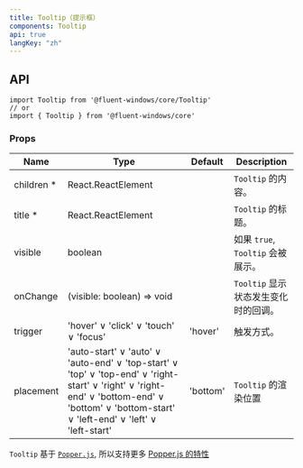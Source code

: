 ```yaml
---
title: Tooltip（提示框）
components: Tooltip
api: true
langKey: "zh"
---
```


## API

```
import Tooltip from '@fluent-windows/core/Tooltip'
// or
import { Tooltip } from '@fluent-windows/core'
```

### Props

| Name | Type | Default | Description |
| --- | --- | --- | --- |
| children&nbsp;* | React.ReactElement |  | `Tooltip` 的内容。 |
| title&nbsp;* | React.ReactElement |  | `Tooltip` 的标题。 |
| visible | boolean |  | 如果 `true`, `Tooltip` 会被展示。 |
| onChange | (visible: boolean) => void |  | `Tooltip` 显示状态发生变化时的回调。 |
| trigger | 'hover' &or; 'click' &or; 'touch' &or; 'focus' | 'hover' | 触发方式。 |
| placement | 'auto-start' &or; 'auto' &or; 'auto-end' &or; 'top-start' &or; 'top' &or; 'top-end' &or; 'right-start' &or; 'right' &or; 'right-end' &or; 'bottom-end' &or; 'bottom' &or; 'bottom-start' &or; 'left-end' &or; 'left' &or; 'left-start' | 'bottom' | `Tooltip` 的渲染位置 |

`Tooltip` 基于 [`Popper.js`](https://popper.js.org), 所以支持更多 [Popper.js 的特性](https://popper.js.org/popper-documentation.html#Popper.Defaults)
